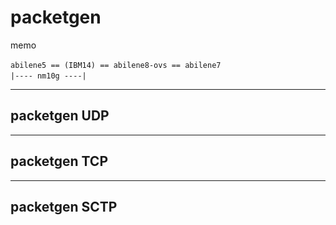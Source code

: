 # packetgen
memo 

``` abilene5 == (IBM14) == abilene8-ovs == abilene7 ```  
```                     |---- nm10g ----| ```  

___
## packetgen UDP 


___
## packetgen TCP 


___
## packetgen SCTP

